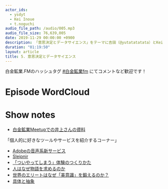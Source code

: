 ```yaml
---
actor_ids:
  - ysdyt
  - Kei Inoue
  - t.noguchi
audio_file_path: /audio/005.mp3
audio_file_size: 76,639,005
date: 2019-11-29 00:00:00 +0900
description: 「意思決定とデータサイエンス」をテーマに吉田（@yutatatatata）とKei Inoueさんとt.noguchi（@tnoguchi15）さんでお話しました。
duration: "01:19:50"
layout: article
title: 5. 意思決定とデータサイエンス
---
```


白金鉱業.FMのハッシュタグ [#白金鉱業fm]([https://twitter.com/search?q=%23白金鉱業fm&src=hashtag_click](https://twitter.com/search?q=%23%E7%99%BD%E9%87%91%E9%89%B1%E6%A5%ADfm&src=hashtag_click)) にてコメントなど歓迎です！

# Episode WordCloud

# Show notes

- [白金鉱業Meetupでの井上さんの資料](https://speakerdeck.com/brainpadpr/to-be-a-data-scientist-who-can-make-decisions-f4de6e71-13f5-4dbc-b481-0d6aeea92dd3)

「個人的に好きなツールやサービスを紹介するコーナー」

- [Adobeの音声系新サービス](https://blogs.adobe.com/japan/sneaks-2019/)
- [Sleipnir](https://www.fenrir-inc.com/jp/sleipnir/)
- [「ついやってしまう」体験のつくりかた](https://amzn.to/2XroBB3)
- [人はなぜ物語を求めるのか](https://amzn.to/37mLpXe)
- [世界のエリートはなぜ「美意識」を鍛えるのか？](https://amzn.to/2OvXP6w)
- [具体と抽象](https://amzn.to/35f4TeC)
